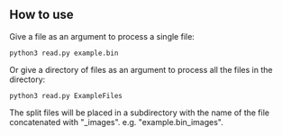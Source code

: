 ## How to use
Give a file as an argument to process a single file: 

 `python3 read.py example.bin`

Or give a directory of files as an argument to process all the files in the directory: 

 `python3 read.py ExampleFiles`

 The split files will be placed in a subdirectory with the name of the file concatenated with "_images". e.g. "example.bin_images". 